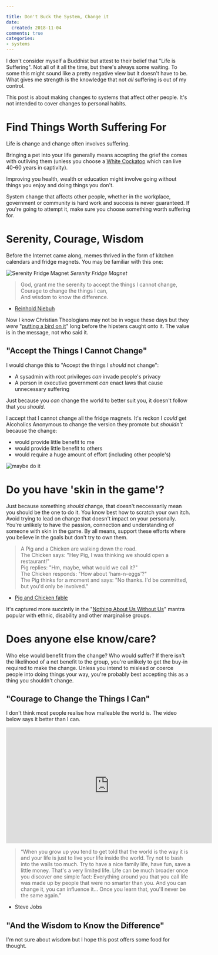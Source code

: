 ```yaml
---

title: Don't Buck the System, Change it
date: 
  created: 2018-11-04
comments: true
categories:
- systems
---
```


I don't consider myself a Buddhist but attest to their belief that "Life is
Suffering".  Not all of it all the time, but there's always some waiting. To
some this might sound like a pretty negative view but it doesn't have to be.
What gives me strength is the knowledge that not *all* suffering is out of my
control.

This post is about making changes to systems that affect other people. It's not
intended to cover changes to personal habits.

# Find Things Worth Suffering For

Life is change and change often involves suffering. 

Bringing a pet into your life generally means accepting the grief the comes
with outliving them (unless you choose a [White Cockatoo][cocky] which can live
40-60 years in captivity).

Improving you health, wealth or education might involve going without things
you enjoy and doing things you don't.

System change that affects other people, whether in the workplace, government or 
community is hard work and success is never guaranteed. If you're going to attempt
it, make sure you choose something worth suffering for.


# Serenity, Courage, Wisdom

Before the Internet came along, memes thrived in the form of kitchen calendars
and fridge magnets. You may be familiar with this one:

![Serenity Fridge Magnet](../../images/serenity.png)
*Serenity Fridge Magnet*

> God, grant me the serenity to accept the things I cannot change,  
> Courage to change the things I can,  
> And wisdom to know the difference. 
- [Reinhold Niebuh](https://en.wikipedia.org/wiki/Serenity_Prayer)

Now I know Christian Theologians may not be in vogue these days but they *were*
"[putting a bird on it][put-a-bird-on-it]" long before the hipsters caught onto it. The value is
in the message, not who said it.

## "Accept the Things I Cannot Change"

I would change this to "Accept the things I *should* not change": 
- A sysadmin with root privileges *can* invade people's privacy
- A person in executive government *can* enact laws that cause unnecessary suffering

Just because you *can* change the world to better suit you, it doesn't follow that you *should*.

I accept that I cannot change all the fridge magnets. It's reckon I *could*
get Alcoholics Anonymous to change the version they promote but *shouldn't* because
the change:

- would provide little benefit to me
- would provide little benefit to others
- would require a huge amount of effort (including other people's)

![maybe do it](../../images/maybe-do-it.jpg)


# Do you have 'skin in the game'?

Just because something *should* change, that doesn't neccessarily mean you should
be the one to do it. You know best how to scratch your own itch. Avoid trying
to lead on change that doesn't impact on your personally. You're unlikely to
have the passion, connection and understanding of someone with skin in the
game. By all means, support these efforts where you believe in the goals but
don't try to own them.

> A Pig and a Chicken are walking down the road.  
> The Chicken says: "Hey Pig, I was thinking we should open a restaurant!"  
> Pig replies: "Hm, maybe, what would we call it?"  
> The Chicken responds: "How about 'ham-n-eggs'?"  
> The Pig thinks for a moment and says: "No thanks. I'd be committed, but you'd only be involved."  
- [Pig and Chicken fable](https://en.wikipedia.org/wiki/Reinhold_Niebuhr)

It's captured more succintly in the "[Nothing About Us Without
Us][nothing-about-us]" mantra popular with ethnic, disability and other
marginalise groups. 


# Does anyone else know/care?

Who else would benefit from the change? Who would suffer? If there isn't the
likelihood of a net benefit to the group, you're unlikely to get the buy-in
required to make the change. Unless you intend to mislead or coerce people 
into doing things your way, you're probably best accepting this as a thing
you shouldn't change.


## "Courage to Change the Things I Can"

I don't think most people realise how malleable the world is. The video below
says it better than I can.

<iframe width="560" height="315" src="https://www.youtube.com/embed/zklbZR9025Y" frameborder="0" allow="accelerometer; autoplay; encrypted-media; gyroscope; picture-in-picture" allowfullscreen></iframe>

  
> “When you grow up you tend to get told that the world is the way it is and
> your life is just to live your life inside the world. Try not to bash into
> the walls too much. Try to have a nice family life, have fun, save a little
> money. That's a very limited life. Life can be much broader once you discover
> one simple fact: Everything around you that you call life was made up by
> people that were no smarter than you. And you can change it, you can
> influence it… Once you learn that, you'll never be the same again.”
- Steve Jobs


## "And the Wisdom to Know the Difference" 

I'm not sure about wisdom but I hope this post offers some food for thought. 


[put-a-bird-on-it]: https://www.youtube.com/watch?v=iHmLljk2t8M
[cocky]: https://en.wikipedia.org/wiki/White_cockatoo
[pig-and-chicken]: https://en.wikipedia.org/wiki/Reinhold_Niebuhr
[nothing-about-us]: https://en.wikipedia.org/wiki/Nothing_About_Us_Without_Us
